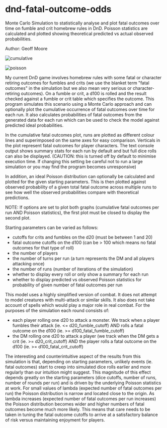 # dnd-fatal-outcome-odds

Monte Carlo Simulation to statistically analyse and plot fatal outcomes over
time on fumble and crit homebrew rules in DnD. Poisson statistics are calculated
and plotted showing theoretical predicted vs actual observed probabilities.

Author: Geoff Moore

![cumulative](https://user-images.githubusercontent.com/37242207/37547879-2110662a-296c-11e8-8541-6d7b66ffa70a.png)

![poisson](https://user-images.githubusercontent.com/37242207/37547884-2897ebf2-296c-11e8-90f8-7aa125593b93.png)

My current DnD game involves homebrew rules with some fatal or character retiring
outcomes for fumbles and crits (we use the blanket term "fatal outcomes" in
the simulation but we also mean very serious or character-retiring outcomes). On
a fumble or crit, a d100 is rolled and the result checked against a fumble or crit
table which specifies the outcome. This program simulates this scenario using a
Monte Carlo approach and can optionally plot the cumulative occurrence of
fatal outcomes over time for each run. It also calculates probabilities of fatal
outcomes from the generated data for each run which can be used to check the
model against predicted ideal probabilities.

In the cumulative fatal outcomes plot, runs are plotted as different colour lines
and superimposed on the same axes for easy comparison. Verticals in the plot
represent fatal outcomes for player characters. The text console output shows
summary stats for each run by default and but full dice rolls can also be
displayed. (CAUTION: this is turned off by default to minimise execution time.
If changing this setting be careful not to run a large simulation or you may
find the program becomes unresponsive)

In addition, an ideal Poisson distribution can optionally be calculated and plotted
for the given starting parameters. This is then plotted against observed probability
of a given total fatal outcome across multiple runs to see how well the observed
probabilities compare with theoretical predictions.

NOTE: If options are set to plot both graphs (cumulative fatal outcomes per run AND
Poisson statistics), the first plot must be closed to display the second plot.

Starting parameters can be varied as follows:
- cutoffs for crits and fumbles on the d20 (must be between 1 and 20)
- fatal outcome cutoffs on the d100 (can be > 100 which means no fatal
    outcomes for that type of roll)
- the number of players
- the number of turns per run (a turn represents the DM and all players attacking once)
- the number of runs (number of iterations of the simulation)
- whether to display every roll or only show a summary for each run
- whether to display predicted vs observed Poisson statistics for probability of given
    number of fatal outcomes per run

This model uses a highly simplified version of combat. It does not attempt
to model creatures with multi-attack or similar skills. It also does not
take account of spells which would play a major role in real combat. For the
purposes of the simulation each round consists of:
- each player rolling one d20 to attack a monster. We
  track when a player fumbles their attack (ie. <= d20_fumble_cutoff)
  AND rolls a fatal outcome on the d100 (ie. >= d100_fatal_fumble_cutoff)
- the DM rolling one d20 to attack a player (we track when the DM gets a
  crit (ie. >= d20_crit_cutoff) AND the player rolls a fatal
  outcome on the d100 (ie. >= d100_fatal_crit_cutoff)

The interesting and counterintuitive aspect of the results from this simulation
is that, depending on starting parameters, unlikely events (ie. fatal outcomes) start
to creep into simulated dice rolls earlier and more regularly than our intuition might
suggest. This magnitude of this effect depends greatly on the starting parameters
(dice cutoffs, number of runs, number of rounds per run) and is driven by the underlying Poisson
statistics at work. For small values of lambda (expected number of fatal outcomes per
run) the Poisson distribution is narrow and located close to the origin. As lambda
increases (expected number of fatal outcomes per run increases) the Poisson distribution
becomes wider and higher numbers of fatal outcomes become much more likely. This means
that care needs to be taken in tuning the fatal outcome cutoffs to arrive at a satisfactory
balance of risk versus maintaining enjoyment for players.

